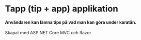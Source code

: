# Tapp (tip + app) applikation
#### Användaren kan lämna tips på vad man kan göra under karatän.
Skapat med ASP.NET Core MVC och Razor
